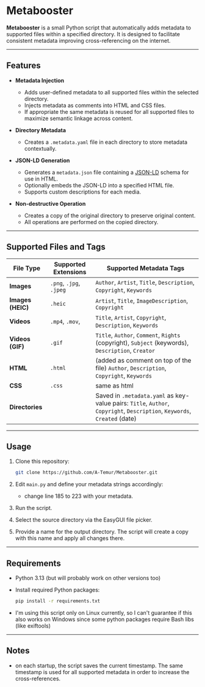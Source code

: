 # Metabooster

**Metabooster** is a small Python script that automatically adds metadata to supported files within a specified directory. It is designed to facilitate consistent metadata improving cross-referencing on the internet.

---

## Features

* **Metadata Injection**

  * Adds user-defined metadata to all supported files within the selected directory.
  * Injects metadata as comments into HTML and CSS files.
  * If appropriate the same metadata is reused for all supported files to maximize semantic linkage across content.

* **Directory Metadata**

  * Creates a `.metadata.yaml` file in each directory to store metadata contextually.
* **JSON-LD Generation**

  * Generates a `metadata.json` file containing a [JSON-LD](https://json-ld.org/) schema for use in HTML.
  * Optionally embeds the JSON-LD into a specified HTML file.
  * Supports custom descriptions for each media.
* **Non-destructive Operation**

  * Creates a copy of the original directory to preserve original content.
  * All operations are performed on the copied directory.

---
## Supported Files and Tags

| File Type         | Supported Extensions | Supported Metadata Tags                                                                                                   |
|-------------------|----------------------|---------------------------------------------------------------------------------------------------------------------------|
| **Images**        | `.png`, `.jpg`, `.jpeg` | `Author`, `Artist`, `Title`, `Description`, `Copyright`, `Keywords`                                                       |
| **Images (HEIC)** | `.heic`              | `Artist`, `Title`, `ImageDescription`, `Copyright`                                                                        |
| **Videos**        | `.mp4`, `.mov`,      | `Title`, `Artist`, `Copyright`, `Description`, `Keywords`                                                                 |
| **Videos (GIF)**  | `.gif`               | `Title`, `Author`, `Comment`, `Rights` (copyright), `Subject` (keywords), `Description`, `Creator`                        |
| **HTML**          | `.html`              | (added as comment on top of the file) `Author`, `Description`, `Copyright`, `Keywords`                                    |
| **CSS**           | `.css`               | same as html                                                                                                              |
| **Directories**   |                      | Saved in `.metadata.yaml` as key-value pairs: `Title`, `Author`, `Copyright`, `Description`, `Keywords`, `Created` (date) |

---

## Usage

1. Clone this repository:

   ```bash
   git clone https://github.com/A-Temur/Metabooster.git
   ```
2. Edit `main.py` and define your metadata strings accordingly:
   * change line 185 to 223 with your metadata.
2. Run the script.
3. Select the source directory via the EasyGUI file picker.
4. Provide a name for the output directory. The script will create a copy with this name and apply all changes there.

---

## Requirements

* Python 3.13 (but will probably work on other versions too)
* Install required Python packages:

   ```bash
   pip install -r requirements.txt
   ```
* I'm using this script only on Linux currently, so I can't guarantee if this also works on Windows since some python packages require Bash libs (like exiftools)

---

## Notes

* on each startup, the script saves the current timestamp. The same timestamp is used for all supported metadata in order to increase the cross-references.